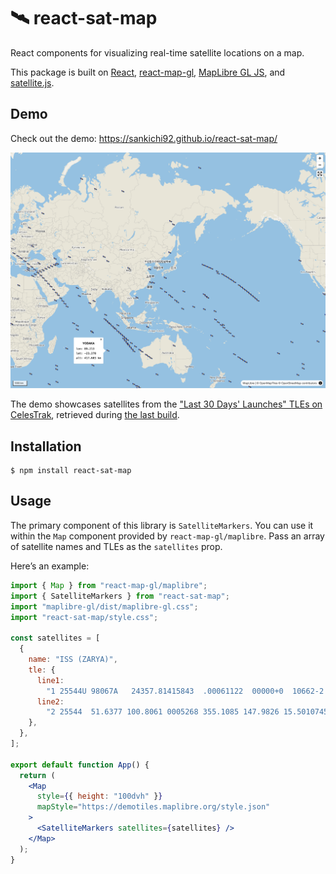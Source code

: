 # 🛰️ react-sat-map

React components for visualizing real-time satellite locations on a map.

This package is built on [React](https://react.dev/), [react-map-gl](https://visgl.github.io/react-map-gl/), [MapLibre GL JS](https://maplibre.org/maplibre-gl-js/docs/), and [satellite.js](https://github.com/shashwatak/satellite-js).

## Demo

Check out the demo: https://sankichi92.github.io/react-sat-map/

[![screenshot](screenshot.png)](https://sankichi92.github.io/react-sat-map/)

The demo showcases satellites from the ["Last 30 Days' Launches" TLEs on CelesTrak](https://celestrak.org/NORAD/elements/gp.php?GROUP=last-30-days&FORMAT=tle), retrieved during [the last build](https://github.com/sankichi92/react-sat-map/deployments/github-pages).

## Installation

```console
$ npm install react-sat-map
```

## Usage

The primary component of this library is `SatelliteMarkers`.
You can use it within the `Map` component provided by `react-map-gl/maplibre`.
Pass an array of satellite names and TLEs as the `satellites` prop.

Here’s an example:

```jsx
import { Map } from "react-map-gl/maplibre";
import { SatelliteMarkers } from "react-sat-map";
import "maplibre-gl/dist/maplibre-gl.css";
import "react-sat-map/style.css";

const satellites = [
  {
    name: "ISS (ZARYA)",
    tle: {
      line1:
        "1 25544U 98067A   24357.81415843  .00061122  00000+0  10662-2 0  9993",
      line2:
        "2 25544  51.6377 100.8061 0005268 355.1085 147.9826 15.50107458487805",
    },
  },
];

export default function App() {
  return (
    <Map
      style={{ height: "100dvh" }}
      mapStyle="https://demotiles.maplibre.org/style.json"
    >
      <SatelliteMarkers satellites={satellites} />
    </Map>
  );
}
```
